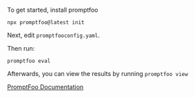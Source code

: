 To get started, install promptfoo

```
npx promptfoo@latest init
```

Next, edit `promptfooconfig.yaml`.

Then run:
```
promptfoo eval
```

Afterwards, you can view the results by running 
```promptfoo view```


[PromptFoo Documentation](https://www.promptfoo.dev/docs/intro)

